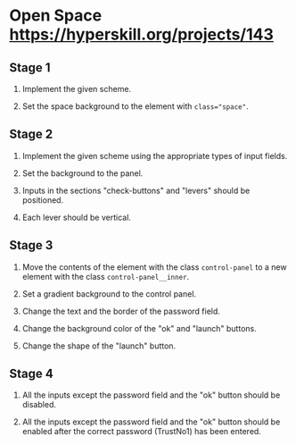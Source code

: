 # Open Space https://hyperskill.org/projects/143

## Stage 1
1. Implement the given scheme.

2. Set the space background to the element with `class="space"`.

## Stage 2
1. Implement the given scheme using the appropriate types of input fields.

2. Set the background to the panel.

3. Inputs in the sections "check-buttons" and "levers" should be positioned.

4. Each lever should be vertical.

## Stage 3
1. Move the contents of the element with the class `control-panel` to a new element with the class `control-panel__inner`.

2. Set a gradient background to the control panel.

3. Change the text and the border of the password field.

4. Change the background color of the "ok" and "launch" buttons.

5. Change the shape of the "launch" button.

## Stage 4
1. All the inputs except the password field and the "ok" button should be disabled.

2. All the inputs except the password field and the "ok" button should be enabled after the correct password (TrustNo1) has been entered.

